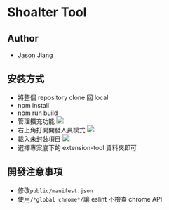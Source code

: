 # Shoalter Tool

## Author

- [Jason Jiang](https://github.com/st890670)

## 安裝方式

- 將整個 repository clone 回 local
- npm install
- npm run build
- 管理擴充功能
  ![](https://i.imgur.com/UZUi7Zvl.png)
- 右上角打開開發人員模式
  ![](https://i.imgur.com/JphjcVz.png)
- 載入未封裝項目
  ![](https://i.imgur.com/jNZLFKQ.png)
- 選擇專案底下的 extension-tool 資料夾即可

## 開發注意事項

- 修改`public/manifest.json`
- 使用`/*global chrome*/`讓 eslint 不檢查 chrome API

